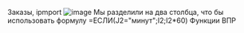 Заказы, ipmport
![image](https://user-images.githubusercontent.com/90379312/195326693-f80b7d18-e08b-40bb-865d-e6a5b3bff313.png)
Мы разделили на два столбца, что бы использовать формулу =ЕСЛИ(J2="минут";I2;I2*60)
Функции ВПР
